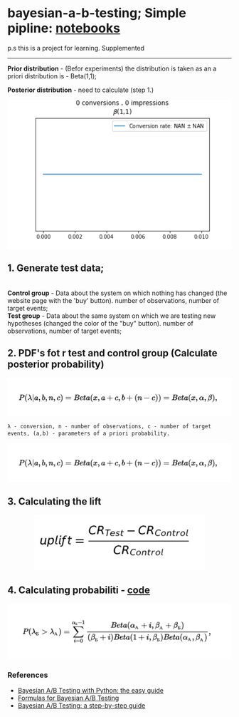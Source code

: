 # bayesian-a-b-testing; Simple pipline:  [notebooks](https://github.com/kodinkod/byes_a_b_tests/blob/main/bayesian-a-b-testing-1/pipline_1.ipynb)
p.s this is a project for learning. Supplemented
<hr>
<b>Prior distribution</b> - (Befor experiments)  the distribution is taken as an a priori distribution is - Beta(1,1); 

<b>Posterior distribution</b> - need to calculate (step 1.)

<p align="center">
<img width="596" align=center  src="img/114_3_47174801bf.gif">
</p>

## 1. Generate test data;
<br>
<b>Control group</b> - Data about the system on which nothing has changed (the website page with the 'buy' button). number of observations, number of target events;
<br>
<b>Test group</b>  - Data about the same system on which we are testing new hypotheses (changed the color of the "buy" button).  number of observations, number of target events;


## 2. PDF's fot r test and control group (Calculate posterior probability)
<p align="center">
<img width="596" align=center  src="img/aposterioir_pdf.png">
  
    λ - conversion, n - number of observations, c - number of target events, (a,b) - parameters of a priori probability.

</p>
<p align="center">
<img width="537"  src="img/aposterioir_pdf.png"> 
</p>

## 3. Calculating the lift

<p align="center">
<img width="383"  src="img/uplift.png">
</p>

## 4. Calculating probabiliti -  [code](https://github.com/kodinkod/byes_a_b_tests/blob/main/bayesian-a-b-testing-1/calc_prob.py)
<p align="center">
<img width="563" src="img/probability_criterion.png">
</p>

### References
 - [ Bayesian A/B Testing with Python: the easy guide ](https://towardsdatascience.com/bayesian-a-b-testing-with-python-the-easy-guide-d638f89e0b8a)
 - [Formulas for Bayesian A/B Testing](https://www.evanmiller.org/bayesian-ab-testing.html)
 - [Bayesian A/B Testing: a step-by-step guide](http://www.claudiobellei.com/2017/11/02/bayesian-AB-testing/#mjx-eqn-eqposterior_analytic)
 

